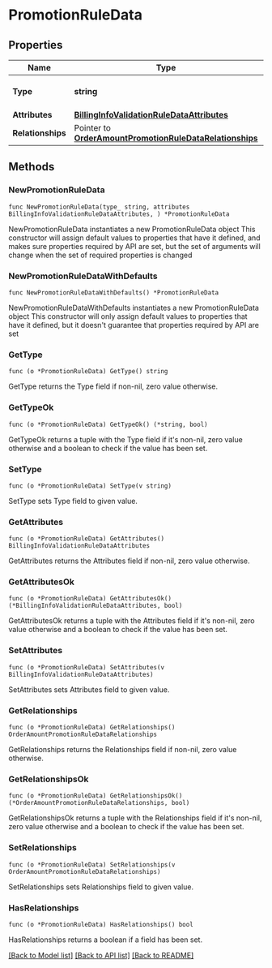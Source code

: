 # PromotionRuleData

## Properties

Name | Type | Description | Notes
------------ | ------------- | ------------- | -------------
**Type** | **string** | The resource&#39;s type | [default to "promotion_rules"]
**Attributes** | [**BillingInfoValidationRuleDataAttributes**](BillingInfoValidationRuleDataAttributes.md) |  | 
**Relationships** | Pointer to [**OrderAmountPromotionRuleDataRelationships**](OrderAmountPromotionRuleDataRelationships.md) |  | [optional] 

## Methods

### NewPromotionRuleData

`func NewPromotionRuleData(type_ string, attributes BillingInfoValidationRuleDataAttributes, ) *PromotionRuleData`

NewPromotionRuleData instantiates a new PromotionRuleData object
This constructor will assign default values to properties that have it defined,
and makes sure properties required by API are set, but the set of arguments
will change when the set of required properties is changed

### NewPromotionRuleDataWithDefaults

`func NewPromotionRuleDataWithDefaults() *PromotionRuleData`

NewPromotionRuleDataWithDefaults instantiates a new PromotionRuleData object
This constructor will only assign default values to properties that have it defined,
but it doesn't guarantee that properties required by API are set

### GetType

`func (o *PromotionRuleData) GetType() string`

GetType returns the Type field if non-nil, zero value otherwise.

### GetTypeOk

`func (o *PromotionRuleData) GetTypeOk() (*string, bool)`

GetTypeOk returns a tuple with the Type field if it's non-nil, zero value otherwise
and a boolean to check if the value has been set.

### SetType

`func (o *PromotionRuleData) SetType(v string)`

SetType sets Type field to given value.


### GetAttributes

`func (o *PromotionRuleData) GetAttributes() BillingInfoValidationRuleDataAttributes`

GetAttributes returns the Attributes field if non-nil, zero value otherwise.

### GetAttributesOk

`func (o *PromotionRuleData) GetAttributesOk() (*BillingInfoValidationRuleDataAttributes, bool)`

GetAttributesOk returns a tuple with the Attributes field if it's non-nil, zero value otherwise
and a boolean to check if the value has been set.

### SetAttributes

`func (o *PromotionRuleData) SetAttributes(v BillingInfoValidationRuleDataAttributes)`

SetAttributes sets Attributes field to given value.


### GetRelationships

`func (o *PromotionRuleData) GetRelationships() OrderAmountPromotionRuleDataRelationships`

GetRelationships returns the Relationships field if non-nil, zero value otherwise.

### GetRelationshipsOk

`func (o *PromotionRuleData) GetRelationshipsOk() (*OrderAmountPromotionRuleDataRelationships, bool)`

GetRelationshipsOk returns a tuple with the Relationships field if it's non-nil, zero value otherwise
and a boolean to check if the value has been set.

### SetRelationships

`func (o *PromotionRuleData) SetRelationships(v OrderAmountPromotionRuleDataRelationships)`

SetRelationships sets Relationships field to given value.

### HasRelationships

`func (o *PromotionRuleData) HasRelationships() bool`

HasRelationships returns a boolean if a field has been set.


[[Back to Model list]](../README.md#documentation-for-models) [[Back to API list]](../README.md#documentation-for-api-endpoints) [[Back to README]](../README.md)


